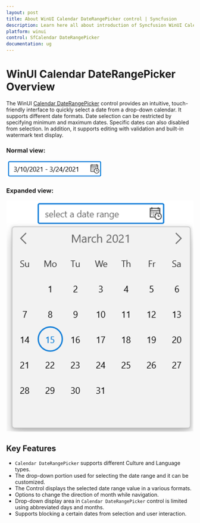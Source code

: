```yaml
---
layout: post
title: About WinUI Calendar DateRangePicker control | Syncfusion
description: Learn here all about introduction of Syncfusion WinUI Calendar DateRangePicker control with intuitive, touch-friendly support.
platform: winui
control: SfCalendar DateRangePicker
documentation: ug
---
```


# WinUI Calendar DateRangePicker Overview

The WinUI [Calendar DateRangePicker](https://help.syncfusion.com/cr/winui/Syncfusion.UI.Xaml.Calendar.SfCalendarDateRangePicker.html) control provides an intuitive, touch-friendly interface to quickly select a date from a drop-down calendar. It supports different date formats. Date selection can be restricted by specifying minimum and maximum dates. Specific dates can also disabled from selection. In addition, it supports editing with validation and built-in watermark text display.

### Normal view:

![Calendar DateRangePicker with normal view](Getting-Started_images/Overview_img1.png)

### Expanded view:

![Calendar DateRangePicker with dropdown date calendar](Getting-Started_images/Overview_img2.png)

## Key Features

* `Calendar DateRangePicker` supports different Culture and Language types.
* The drop-down portion used for selecting the date range and it can be customized.
* The Control displays the selected date range value in a various formats.
* Options to change the direction of month while navigation.
* Drop-down display area in `Calendar DateRangePicker` control is limited using abbreviated days and months.
* Supports blocking a certain dates from selection and user interaction.